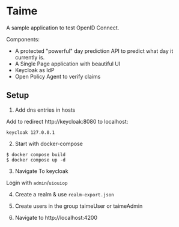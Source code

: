 # Taime
A sample application to test OpenID Connect.

Components:

- A protected "powerful" day prediction API to predict what day it currently is.
- A Single Page application with beautiful UI
- Keycloak as IdP
- Open Policy Agent to verify claims

## Setup

1. Add dns entries in hosts

Add to redirect http://keycloak:8080 to localhost:
```
keycloak 127.0.0.1
```

2. Start with docker-compose

```console
$ docker compose build
$ docker compose up -d
```
3. Navigate To keycloak

Login with `admin`/`uiouiop`

4. Create a realm & use `realm-export.json`

5. Create users in the group taimeUser or taimeAdmin

6. Navigate to http://localhost:4200

